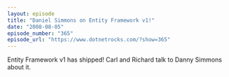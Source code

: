 ```yaml
---
layout: episode
title: "Daniel Simmons on Entity Framework v1!"
date: "2008-08-05"
episode_number: "365"
episode_url: "https://www.dotnetrocks.com/?show=365"
---
```


Entity Framework v1 has shipped! Carl and Richard talk to Danny Simmons about it.

